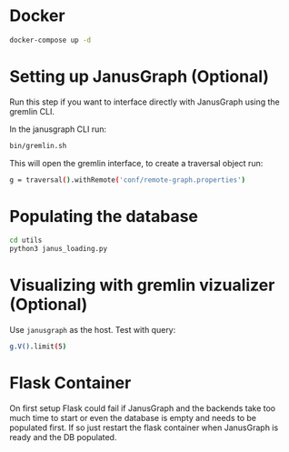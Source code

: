 # Docker

```bash
docker-compose up -d
```

# Setting up JanusGraph (Optional)

Run this step if you want to interface directly with JanusGraph using the gremlin CLI.

In the janusgraph CLI run:

```bash
bin/gremlin.sh
```
This will open the gremlin interface, to create a traversal object run:

```bash
g = traversal().withRemote('conf/remote-graph.properties')
```

# Populating the database

```bash
cd utils
python3 janus_loading.py
```

# Visualizing with gremlin vizualizer (Optional)

Use ```janusgraph``` as the host. Test with query: 

```bash
g.V().limit(5)
```

# Flask Container
On first setup Flask could fail if JanusGraph and the backends take too much time to start or even the database is empty and needs to be populated first. If so just restart the flask container when JanusGraph is ready and the DB populated.